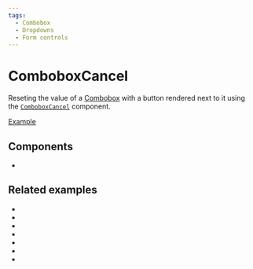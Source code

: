 ```yaml
---
tags:
  - Combobox
  - Dropdowns
  - Form controls
---
```


# ComboboxCancel

<div data-description>

Reseting the value of a [Combobox](/components/combobox) with a button rendered next to it using the [`ComboboxCancel`](/reference/combobox-cancel) component.

</div>

<div data-tags></div>

<a href="./index.react.tsx" data-playground>Example</a>

## Components

<div data-cards="components">

- [](/components/combobox)

</div>

## Related examples

<div data-cards="examples">

- [](/examples/combobox-filtering-integrated)
- [](/examples/combobox-group)
- [](/examples/combobox-disclosure)
- [](/examples/combobox-links)
- [](/examples/combobox-multiple)
- [](/examples/combobox-animated)
- [](/examples/dialog-combobox-command-menu)

</div>
